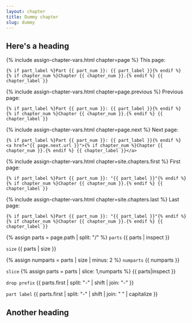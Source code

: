```yaml
---
layout: chapter
title: Dummy chapter
slug: dummy
---
```


## Here's a heading


{% include assign-chapter-vars.html chapter=page %}
This page:

    {% if part_label %}Part {{ part_num }}: {{ part_label }}{% endif %}
    {% if chapter_num %}Chapter {{ chapter_num }}.{% endif %} {{ chapter_label }}
    

{% include assign-chapter-vars.html chapter=page.previous %}
Previous page:

    {% if part_label %}Part {{ part_num }}: {{ part_label }}{% endif %}
    {% if chapter_num %}Chapter {{ chapter_num }}.{% endif %} {{ chapter_label }}
    
{% include assign-chapter-vars.html chapter=page.next %}
Next page:

    {% if part_label %}Part {{ part_num }}: {{ part_label }}{% endif %}
    <a href="{{ page.next.url }}">{% if chapter_num %}Chapter {{ chapter_num }}.{% endif %} {{ chapter_label }}</a>

{% include assign-chapter-vars.html chapter=site.chapters.first %}
First page:

    {% if part_label %}Part {{ part_num }}: "{{ part_label }}"{% endif %}
    {% if chapter_num %}Chapter {{ chapter_num }}.{% endif %} {{ chapter_label }}

{% include assign-chapter-vars.html chapter=site.chapters.last %}
Last page:

    {% if part_label %}Part {{ part_num }}: "{{ part_label }}"{% endif %}
    {% if chapter_num %}Chapter {{ chapter_num }}.{% endif %} {{ chapter_label }}

{% assign parts = page.path | split: "/" %}
`parts` {{ parts | inspect }}

`size` {{ parts | size }}

{% assign numparts = parts | size | minus: 2 %}
`numparts` {{ numparts }}

`slice` {% assign parts = parts | slice: 1,numparts %} {{ parts|inspect }}

`drop prefix` {{ parts.first | split: "-" | shift | join: "-" }}

`part label` {{ parts.first | split: "-" | shift | join: " " | capitalize }}

## Another heading
